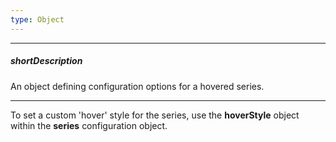 ```yaml
---
type: Object
---
```

---
##### shortDescription
An object defining configuration options for a hovered series.

---
To set a custom 'hover' style for the series, use the **hoverStyle** object within the **series** configuration object.